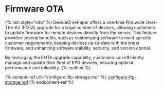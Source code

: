 # Firmware OTA

{% hint style="info" %}
DeviceOn/ePaper offers a one-time Firmware Over-The-Air (FOTA) upgrade for a large number of devices, allowing customers to update firmware for remote devices directly from the server. This feature provides several benefits, such as customizing software to meet specific customer requirements, keeping devices up-to-date with the latest firmware, and enhancing software stability, security, and version control.&#x20;

By leveraging the FOTA upgrade capability, customers can efficiently manage and update their fleet of EPD devices, ensuring optimal performance and reliability.
{% endhint %}



{% content-ref url="configure-ftp-storage.md" %}
[configure-ftp-storage.md](configure-ftp-storage.md)
{% endcontent-ref %}
